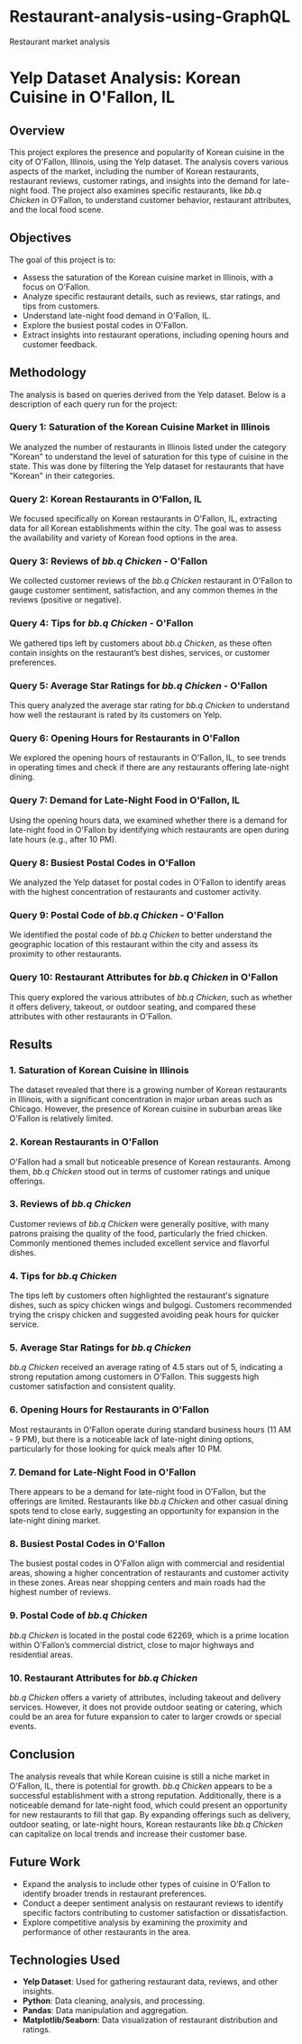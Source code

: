 # Restaurant-analysis-using-GraphQL
Restaurant market analysis

# Yelp Dataset Analysis: Korean Cuisine in O'Fallon, IL

## Overview
This project explores the presence and popularity of Korean cuisine in the city of O'Fallon, Illinois, using the Yelp dataset. The analysis covers various aspects of the market, including the number of Korean restaurants, restaurant reviews, customer ratings, and insights into the demand for late-night food. The project also examines specific restaurants, like *bb.q Chicken* in O'Fallon, to understand customer behavior, restaurant attributes, and the local food scene.

## Objectives
The goal of this project is to:
- Assess the saturation of the Korean cuisine market in Illinois, with a focus on O'Fallon.
- Analyze specific restaurant details, such as reviews, star ratings, and tips from customers.
- Understand late-night food demand in O'Fallon, IL.
- Explore the busiest postal codes in O'Fallon.
- Extract insights into restaurant operations, including opening hours and customer feedback.

## Methodology

The analysis is based on queries derived from the Yelp dataset. Below is a description of each query run for the project:

### Query 1: Saturation of the Korean Cuisine Market in Illinois
We analyzed the number of restaurants in Illinois listed under the category "Korean" to understand the level of saturation for this type of cuisine in the state. This was done by filtering the Yelp dataset for restaurants that have "Korean" in their categories.

### Query 2: Korean Restaurants in O'Fallon, IL
We focused specifically on Korean restaurants in O'Fallon, IL, extracting data for all Korean establishments within the city. The goal was to assess the availability and variety of Korean food options in the area.

### Query 3: Reviews of *bb.q Chicken* - O'Fallon
We collected customer reviews of the *bb.q Chicken* restaurant in O'Fallon to gauge customer sentiment, satisfaction, and any common themes in the reviews (positive or negative).

### Query 4: Tips for *bb.q Chicken* - O'Fallon
We gathered tips left by customers about *bb.q Chicken*, as these often contain insights on the restaurant’s best dishes, services, or customer preferences.

### Query 5: Average Star Ratings for *bb.q Chicken* - O'Fallon
This query analyzed the average star rating for *bb.q Chicken* to understand how well the restaurant is rated by its customers on Yelp.

### Query 6: Opening Hours for Restaurants in O'Fallon
We explored the opening hours of restaurants in O'Fallon, IL, to see trends in operating times and check if there are any restaurants offering late-night dining.

### Query 7: Demand for Late-Night Food in O'Fallon, IL
Using the opening hours data, we examined whether there is a demand for late-night food in O'Fallon by identifying which restaurants are open during late hours (e.g., after 10 PM).

### Query 8: Busiest Postal Codes in O'Fallon
We analyzed the Yelp dataset for postal codes in O'Fallon to identify areas with the highest concentration of restaurants and customer activity.

### Query 9: Postal Code of *bb.q Chicken* - O'Fallon
We identified the postal code of *bb.q Chicken* to better understand the geographic location of this restaurant within the city and assess its proximity to other restaurants.

### Query 10: Restaurant Attributes for *bb.q Chicken* in O'Fallon
This query explored the various attributes of *bb.q Chicken*, such as whether it offers delivery, takeout, or outdoor seating, and compared these attributes with other restaurants in O'Fallon.

## Results

### 1. Saturation of Korean Cuisine in Illinois
The dataset revealed that there is a growing number of Korean restaurants in Illinois, with a significant concentration in major urban areas such as Chicago. However, the presence of Korean cuisine in suburban areas like O'Fallon is relatively limited.

### 2. Korean Restaurants in O'Fallon
O'Fallon had a small but noticeable presence of Korean restaurants. Among them, *bb.q Chicken* stood out in terms of customer ratings and unique offerings.

### 3. Reviews of *bb.q Chicken*
Customer reviews of *bb.q Chicken* were generally positive, with many patrons praising the quality of the food, particularly the fried chicken. Commonly mentioned themes included excellent service and flavorful dishes.

### 4. Tips for *bb.q Chicken*
The tips left by customers often highlighted the restaurant's signature dishes, such as spicy chicken wings and bulgogi. Customers recommended trying the crispy chicken and suggested avoiding peak hours for quicker service.

### 5. Average Star Ratings for *bb.q Chicken*
*bb.q Chicken* received an average rating of 4.5 stars out of 5, indicating a strong reputation among customers in O'Fallon. This suggests high customer satisfaction and consistent quality.

### 6. Opening Hours for Restaurants in O'Fallon
Most restaurants in O'Fallon operate during standard business hours (11 AM - 9 PM), but there is a noticeable lack of late-night dining options, particularly for those looking for quick meals after 10 PM.

### 7. Demand for Late-Night Food in O'Fallon
There appears to be a demand for late-night food in O'Fallon, but the offerings are limited. Restaurants like *bb.q Chicken* and other casual dining spots tend to close early, suggesting an opportunity for expansion in the late-night dining market.

### 8. Busiest Postal Codes in O'Fallon
The busiest postal codes in O'Fallon align with commercial and residential areas, showing a higher concentration of restaurants and customer activity in these zones. Areas near shopping centers and main roads had the highest number of reviews.

### 9. Postal Code of *bb.q Chicken*
*bb.q Chicken* is located in the postal code 62269, which is a prime location within O'Fallon’s commercial district, close to major highways and residential areas.

### 10. Restaurant Attributes for *bb.q Chicken*
*bb.q Chicken* offers a variety of attributes, including takeout and delivery services. However, it does not provide outdoor seating or catering, which could be an area for future expansion to cater to larger crowds or special events.

## Conclusion
The analysis reveals that while Korean cuisine is still a niche market in O'Fallon, IL, there is potential for growth. *bb.q Chicken* appears to be a successful establishment with a strong reputation. Additionally, there is a noticeable demand for late-night food, which could present an opportunity for new restaurants to fill that gap. By expanding offerings such as delivery, outdoor seating, or late-night hours, Korean restaurants like *bb.q Chicken* can capitalize on local trends and increase their customer base.

## Future Work
- Expand the analysis to include other types of cuisine in O'Fallon to identify broader trends in restaurant preferences.
- Conduct a deeper sentiment analysis on restaurant reviews to identify specific factors contributing to customer satisfaction or dissatisfaction.
- Explore competitive analysis by examining the proximity and performance of other restaurants in the area.

## Technologies Used
- **Yelp Dataset**: Used for gathering restaurant data, reviews, and other insights.
- **Python**: Data cleaning, analysis, and processing.
- **Pandas**: Data manipulation and aggregation.
- **Matplotlib/Seaborn**: Data visualization of restaurant distribution and ratings.


